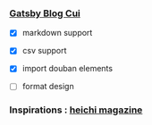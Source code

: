 ### [Gatsby Blog Cui](https://cui-blog.netlify.app/)

- [x] markdown support
- [x] csv support 
- [x] import douban elements
- [ ] format design 


### Inspirations : [heichi magazine](http://www.heichimagazine.org/en/about/5/heichi-magazine) 



